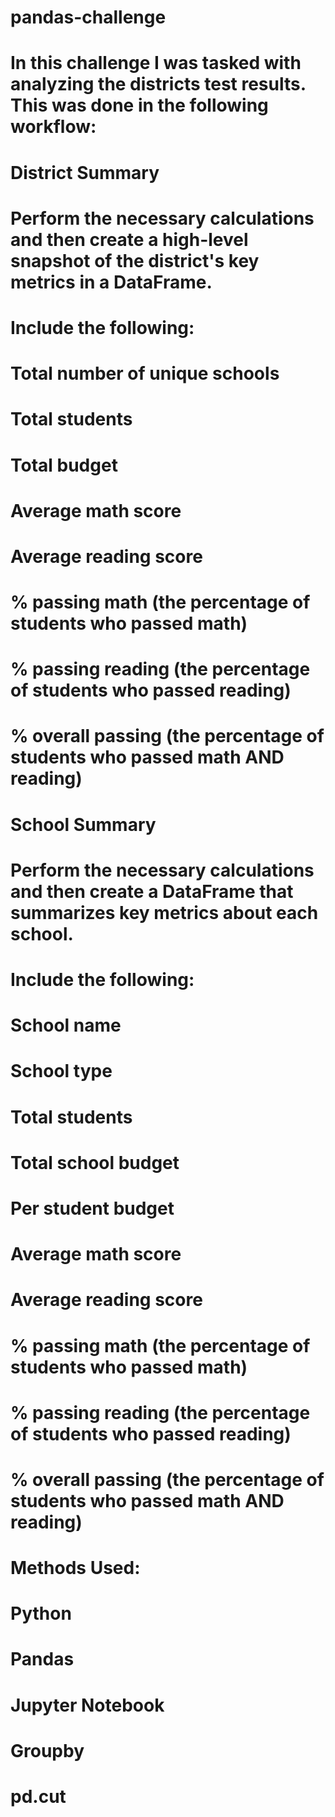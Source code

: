 # pandas-challenge

# In this challenge I was tasked with analyzing the districts test results. This was done in the following workflow:

# District Summary 

# Perform the necessary calculations and then create a high-level snapshot of the district's key metrics in a DataFrame.
# Include the following:

# Total number of unique schools
# Total students
# Total budget
# Average math score
# Average reading score
# % passing math (the percentage of students who passed math)
# % passing reading (the percentage of students who passed reading)
# % overall passing (the percentage of students who passed math AND reading)

# School Summary

# Perform the necessary calculations and then create a DataFrame that summarizes key metrics about each school.
# Include the following:

# School name
# School type
# Total students
# Total school budget
# Per student budget
# Average math score
# Average reading score
# % passing math (the percentage of students who passed math)
# % passing reading (the percentage of students who passed reading)
# % overall passing (the percentage of students who passed math AND reading)

# Methods Used:

# Python
# Pandas
# Jupyter Notebook
# Groupby
# pd.cut